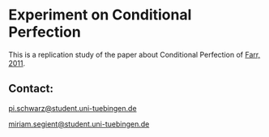 # Experiment on Conditional Perfection

This is a replication study of the paper about Conditional Perfection of [Farr, 2011](https://ojs.ub.uni-konstanz.de/sub/index.php/sub/article/view/374).

## Contact:

pi.schwarz@student.uni-tuebingen.de

miriam.segient@student.uni-tuebingen.de
